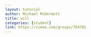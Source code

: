 ```yaml
---
layout: tutorial
author: Michael McDermott
title: will
categories: [student]
link: https://vimeo.com/groups/764701
---
```

